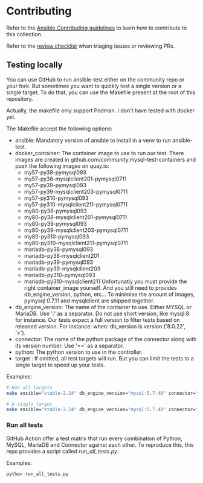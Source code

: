 # Contributing

Refer to the [Ansible Contributing guidelines](https://docs.ansible.com/ansible/devel/community/index.html) to learn how to contribute to this collection.

Refer to the [review checklist](https://docs.ansible.com/ansible/devel/community/collection_contributors/collection_reviewing.html) when triaging issues or reviewing PRs.


## Testing locally

You can use GitHub to run ansible-test either on the community repo or your fork. But sometimes you want to quickly test a single version or a single target. To do that, you can use the Makefile present at the root of this repository.

Actually, the makefile only support Podman. I don't have tested with docker yet.

The Makefile accept the following options:

- ansible: Mandatory version of ansible to install in a venv to run ansible-test.
- docker_container:
    The container image to use to run our test. There images are created in github.com/community.mysql-test-containers and push the following images on quay.io:
    - my57-py38-pymysql093
    - my57-py38-mysqlclient201-pymysql0711
    - my57-py39-pymysql093
    - my57-py39-mysqlclient203-pymysql0711
    - my57-py310-pymysql093
    - my57-py310-mysqlclient211-pymysql0711
    - my80-py38-pymysql093
    - my80-py38-mysqlclient201-pymysql0711
    - my80-py39-pymysql093
    - my80-py39-mysqlclient203-pymysql0711
    - my80-py310-pymysql093
    - my80-py310-mysqlclient211-pymysql0711
    - mariadb-py38-pymysql093
    - mariadb-py38-mysqlclient201
    - mariadb-py39-pymysql093
    - mariadb-py39-mysqlclient203
    - mariadb-py310-pymysql093
    - mariadb-py310-mysqlclient211
    Unfortunatly you must provide the right container_image yourself. And you still need to provides db_engine_version, python, etc...
    To minimise the amount of images, pymysql 0.7.11 and mysqlclient are shipped together.
- db_engine_version: The name of the container to use. Either MYSQL or MariaDB. Use ':' as a separator. Do not use short version, like mysql:8 for instance. Our tests expect a full version to filter tests based on released version. For instance: when: db_version is version ('8.0.22', '>').
- connector: The name of the python package of the connector along with its version number. Use '==' as a separator.
- python: The python version to use in the controller.
- target : If omitted, all test targets will run. But you can limit the tests to a single target to speed up your tests.

Examples:

```sh
# Run all targets
make ansible="stable-2.14" db_engine_version="mysql:5.7.40" connector="pymysql==0.7.10" python="3.8" docker_container="my57-py38-mysqlclient201-pymysql0711"

# A single target
make ansible="stable-2.14" db_engine_version="mysql:5.7.40" connector="pymysql==0.7.10" python="3.8" docker_container="my57-py38-mysqlclient201-pymysql0711" target="test_mysql_db"
```


### Run all tests

GitHub Action offer a test matrix that run every combination of Python, MySQL, MariaDB and Connector against each other. To reproduce this, this repo provides a script called *run_all_tests.py*.

Examples:

```sh
python run_all_tests.py
```